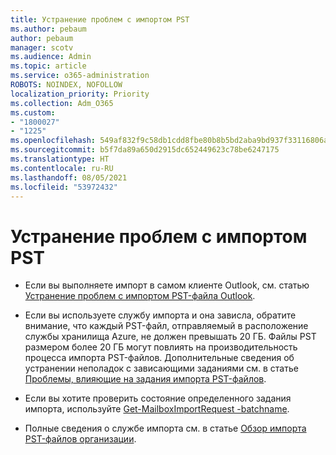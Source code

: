 ```yaml
---
title: Устранение проблем с импортом PST
ms.author: pebaum
author: pebaum
manager: scotv
ms.audience: Admin
ms.topic: article
ms.service: o365-administration
ROBOTS: NOINDEX, NOFOLLOW
localization_priority: Priority
ms.collection: Adm_O365
ms.custom:
- "1800027"
- "1225"
ms.openlocfilehash: 549af832f9c58db1cdd8fbe80b8b5bd2aba9bd937f33116806a9391cbc9a5d4c
ms.sourcegitcommit: b5f7da89a650d2915dc652449623c78be6247175
ms.translationtype: HT
ms.contentlocale: ru-RU
ms.lasthandoff: 08/05/2021
ms.locfileid: "53972432"
---
```

# <a name="troubleshooting-pst-import-issues"></a>Устранение проблем с импортом PST

- Если вы выполняете импорт в самом клиенте Outlook, см. статью [Устранение проблем с импортом PST-файла Outlook](https://support.office.com/article/Fix-problems-importing-an-Outlook-pst-file-2d2e50dc-5c36-4ab2-ab50-f1be733b3d6e).

- Если вы используете службу импорта и она зависла, обратите внимание, что каждый PST-файл, отправляемый в расположение службы хранилища Azure, не должен превышать 20 ГБ. Файлы PST размером более 20 ГБ могут повлиять на производительность процесса импорта PST-файлов. Дополнительные сведения об устранении неполадок с зависающими заданиями см. в статье [Проблемы, влияющие на задания импорта PST-файлов](https://docs.microsoft.com/office365/troubleshoot/pst-import-service/issues-with-pst-import-job).

- Если вы хотите проверить состояние определенного задания импорта, используйте [Get-MailboxImportRequest -batchname](https://docs.microsoft.com/powershell/module/exchange/mailboxes/get-mailboximportrequest).

- Полные сведения о службе импорта см. в статье [Обзор импорта PST-файлов организации](https://docs.microsoft.com/microsoft-365/compliance/importing-pst-files-to-office-365?view=o365-worldwide).
